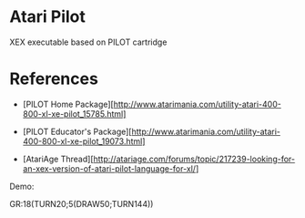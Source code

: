 Atari Pilot
===========

XEX executable based on PILOT cartridge

References
==========

* [PILOT Home Package][http://www.atarimania.com/utility-atari-400-800-xl-xe-pilot_15785.html]

* [PILOT Educator's Package][http://www.atarimania.com/utility-atari-400-800-xl-xe-pilot_19073.html]

* [AtariAge Thread][http://atariage.com/forums/topic/217239-looking-for-an-xex-version-of-atari-pilot-language-for-xl/]

Demo:

  GR:18(TURN20;5(DRAW50;TURN144))
